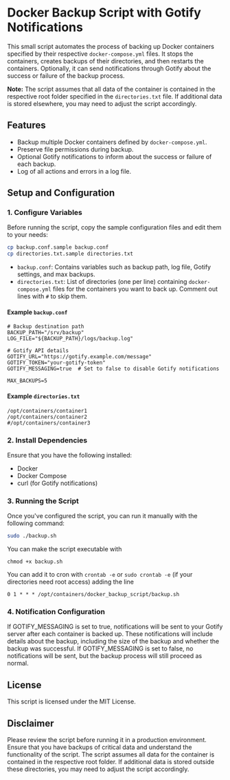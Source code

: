 # Docker Backup Script with Gotify Notifications

This small script automates the process of backing up Docker containers specified by their respective `docker-compose.yml` files. It stops the containers, creates backups of their directories, and then restarts the containers. 
Optionally, it can send notifications through Gotify about the success or failure of the backup process.

**Note:** The script assumes that all data of the container is contained in the respective root folder specified in the `directories.txt` file. If additional data is stored elsewhere, you may need to adjust the script accordingly.

## Features
- Backup multiple Docker containers defined by `docker-compose.yml`.
- Preserve file permissions during backup.
- Optional Gotify notifications to inform about the success or failure of each backup.
- Log of all actions and errors in a log file.

## Setup and Configuration

### 1. **Configure Variables**
Before running the script, copy the sample configuration files and edit them to your needs:

```bash
cp backup.conf.sample backup.conf
cp directories.txt.sample directories.txt
```

- `backup.conf`: Contains variables such as backup path, log file, Gotify settings, and max backups.
- `directories.txt`: List of directories (one per line) containing `docker-compose.yml` files for the containers you want to back up. Comment out lines with `#` to skip them.

#### Example `backup.conf`
```
# Backup destination path
BACKUP_PATH="/srv/backup"
LOG_FILE="${BACKUP_PATH}/logs/backup.log"

# Gotify API details
GOTIFY_URL="https://gotify.example.com/message"
GOTIFY_TOKEN="your-gotify-token"
GOTIFY_MESSAGING=true  # Set to false to disable Gotify notifications

MAX_BACKUPS=5
```

#### Example `directories.txt`
```
/opt/containers/container1
/opt/containers/container2
#/opt/containers/container3
```

### 2. **Install Dependencies**
Ensure that you have the following installed:
- Docker
- Docker Compose
- curl (for Gotify notifications)

### 3. **Running the Script**
Once you've configured the script, you can run it manually with the following command:

```bash
sudo ./backup.sh
```

You can make the script executable with 
```
chmod +x backup.sh
```

You can add it to cron with `crontab -e` or `sudo crontab -e` (if your directories need root access) adding the line 

```
0 1 * * * /opt/containers/docker_backup_script/backup.sh
```

### 4. Notification Configuration
If GOTIFY_MESSAGING is set to true, notifications will be sent to your Gotify server after each container is backed up. These notifications will include details about the backup, including the size of the backup and whether the backup was successful.
If GOTIFY_MESSAGING is set to false, no notifications will be sent, but the backup process will still proceed as normal.

## License
This script is licensed under the MIT License.

## Disclaimer
Please review the script before running it in a production environment. Ensure that you have backups of critical data and understand the functionality of the script. The script assumes all data for the container is contained in the respective root folder. If additional data is stored outside these directories, you may need to adjust the script accordingly.
